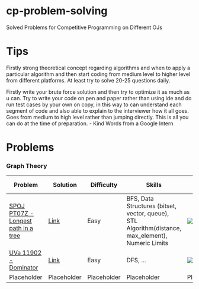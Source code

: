 # cp-problem-solving
Solved Problems for Competitive Programming on Different OJs

# Tips
Firstly strong theoretical concept regarding algorithms and when to apply a particular algorithm and then start coding from medium level to higher level  from different platforms. At least try to solve 20-25 questions daily. 

Firstly write your brute force solution and then try to optimize it as much as u can. Try to write your code on pen and paper rather than using ide and do run test cases by your own on copy, in this way to can understand each segment of code and also able to explain to the interviewer how it all goes. Goes from medium to high level rather than jumping directly. This is all you can do at the time of preparation.                    - Kind Words from a Google Intern

# Problems
### Graph Theory
| Problem | Solution | Difficulty | Skills| Build Status |
|-|-|-|-|-|
| [SPOJ PT07Z - Longest path in a tree](https://www.spoj.com/problems/PT07Z/) | [Link](./SPOJ_PT07Z.cpp) | Easy | BFS, Data Structures (bitset, vector, queue), STL Algorithm(distance, max_element), Numeric Limits | ![](https://github.com/ShayekhBinIslam/cp-problem-solving/workflows/SPOJ_PT07Z/badge.svg) |
| [UVa 11902 - Dominator](https://onlinejudge.org/index.php?option=onlinejudge&Itemid=8&page=show_problem&problem=3053) | [Link](./uva_11902_dominator.cpp) | Easy | DFS, ... |  ![](https://github.com/ShayekhBinIslam/cp-problem-solving/workflows/UVa_11902/badge.svg)  |
| Placeholder | Placeholder | Placeholder | Placeholder | Placeholder |
